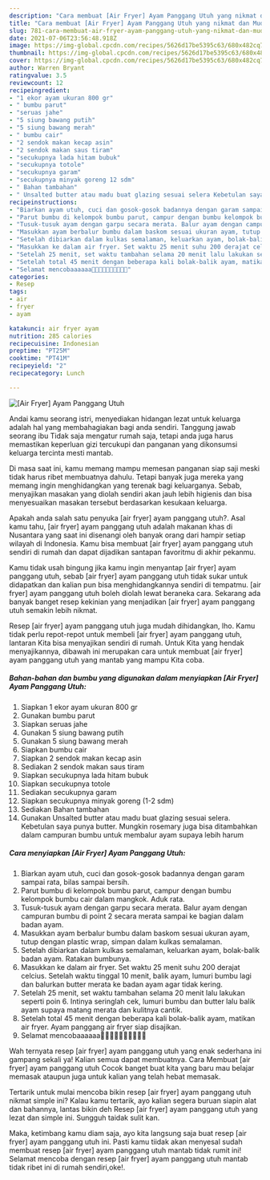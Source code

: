 ```yaml
---
description: "Cara membuat [Air Fryer] Ayam Panggang Utuh yang nikmat dan Mudah Dibuat"
title: "Cara membuat [Air Fryer] Ayam Panggang Utuh yang nikmat dan Mudah Dibuat"
slug: 781-cara-membuat-air-fryer-ayam-panggang-utuh-yang-nikmat-dan-mudah-dibuat
date: 2021-07-06T23:56:48.918Z
image: https://img-global.cpcdn.com/recipes/5626d17be5395c63/680x482cq70/air-fryer-ayam-panggang-utuh-foto-resep-utama.jpg
thumbnail: https://img-global.cpcdn.com/recipes/5626d17be5395c63/680x482cq70/air-fryer-ayam-panggang-utuh-foto-resep-utama.jpg
cover: https://img-global.cpcdn.com/recipes/5626d17be5395c63/680x482cq70/air-fryer-ayam-panggang-utuh-foto-resep-utama.jpg
author: Warren Bryant
ratingvalue: 3.5
reviewcount: 12
recipeingredient:
- "1 ekor ayam ukuran 800 gr"
- " bumbu parut"
- "seruas jahe"
- "5 siung bawang putih"
- "5 siung bawang merah"
- " bumbu cair"
- "2 sendok makan kecap asin"
- "2 sendok makan saus tiram"
- "secukupnya lada hitam bubuk"
- "secukupnya totole"
- "secukupnya garam"
- "secukupnya minyak goreng 12 sdm"
- " Bahan tambahan"
- " Unsalted butter atau madu buat glazing sesuai selera Kebetulan saya punya butter Mungkin rosemary juga bisa ditambahkan dalam campuran bumbu untuk membalur ayam supaya lebih harum"
recipeinstructions:
- "Biarkan ayam utuh, cuci dan gosok-gosok badannya dengan garam sampai rata, bilas sampai bersih."
- "Parut bumbu di kelompok bumbu parut, campur dengan bumbu kelompok bumbu cair dalam mangkok. Aduk rata."
- "Tusuk-tusuk ayam dengan garpu secara merata. Balur ayam dengan campuran bumbu di point 2 secara merata sampai ke bagian dalam badan ayam."
- "Masukkan ayam berbalur bumbu dalam baskom sesuai ukuran ayam, tutup dengan plastic wrap, simpan dalam kulkas semalaman."
- "Setelah dibiarkan dalam kulkas semalaman, keluarkan ayam, bolak-balik badan ayam. Ratakan bumbunya."
- "Masukkan ke dalam air fryer. Set waktu 25 menit suhu 200 derajat celcius. Setelah waktu tinggal 10 menit, balik ayam, lumuri bumbu lagi dan balurkan butter merata ke badan ayam agar tidak kering."
- "Setelah 25 menit, set waktu tambahan selama 20 menit lalu lakukan seperti poin 6. Intinya seringlah cek, lumuri bumbu dan butter lalu balik ayam supaya matang merata dan kulitnya cantik."
- "Setelah total 45 menit dengan beberapa kali bolak-balik ayam, matikan air fryer. Ayam panggang air fryer siap disajikan."
- "Selamat mencobaaaaaa👍🏻👍🏻👍🏻😘😘😘😘"
categories:
- Resep
tags:
- air
- fryer
- ayam

katakunci: air fryer ayam 
nutrition: 285 calories
recipecuisine: Indonesian
preptime: "PT25M"
cooktime: "PT41M"
recipeyield: "2"
recipecategory: Lunch

---
```



![[Air Fryer] Ayam Panggang Utuh](https://img-global.cpcdn.com/recipes/5626d17be5395c63/680x482cq70/air-fryer-ayam-panggang-utuh-foto-resep-utama.jpg)

Andai kamu seorang istri, menyediakan hidangan lezat untuk keluarga adalah hal yang membahagiakan bagi anda sendiri. Tanggung jawab seorang ibu Tidak saja mengatur rumah saja, tetapi anda juga harus memastikan keperluan gizi tercukupi dan panganan yang dikonsumsi keluarga tercinta mesti mantab.

Di masa  saat ini, kamu memang mampu memesan panganan siap saji meski tidak harus ribet membuatnya dahulu. Tetapi banyak juga mereka yang memang ingin menghidangkan yang terenak bagi keluarganya. Sebab, menyajikan masakan yang diolah sendiri akan jauh lebih higienis dan bisa menyesuaikan masakan tersebut berdasarkan kesukaan keluarga. 



Apakah anda salah satu penyuka [air fryer] ayam panggang utuh?. Asal kamu tahu, [air fryer] ayam panggang utuh adalah makanan khas di Nusantara yang saat ini disenangi oleh banyak orang dari hampir setiap wilayah di Indonesia. Kamu bisa membuat [air fryer] ayam panggang utuh sendiri di rumah dan dapat dijadikan santapan favoritmu di akhir pekanmu.

Kamu tidak usah bingung jika kamu ingin menyantap [air fryer] ayam panggang utuh, sebab [air fryer] ayam panggang utuh tidak sukar untuk didapatkan dan kalian pun bisa menghidangkannya sendiri di tempatmu. [air fryer] ayam panggang utuh boleh diolah lewat beraneka cara. Sekarang ada banyak banget resep kekinian yang menjadikan [air fryer] ayam panggang utuh semakin lebih nikmat.

Resep [air fryer] ayam panggang utuh juga mudah dihidangkan, lho. Kamu tidak perlu repot-repot untuk membeli [air fryer] ayam panggang utuh, lantaran Kita bisa menyajikan sendiri di rumah. Untuk Kita yang hendak menyajikannya, dibawah ini merupakan cara untuk membuat [air fryer] ayam panggang utuh yang mantab yang mampu Kita coba.

<!--inarticleads1-->

##### Bahan-bahan dan bumbu yang digunakan dalam menyiapkan [Air Fryer] Ayam Panggang Utuh:

1. Siapkan 1 ekor ayam ukuran 800 gr
1. Gunakan  bumbu parut
1. Siapkan seruas jahe
1. Gunakan 5 siung bawang putih
1. Gunakan 5 siung bawang merah
1. Siapkan  bumbu cair
1. Siapkan 2 sendok makan kecap asin
1. Sediakan 2 sendok makan saus tiram
1. Siapkan secukupnya lada hitam bubuk
1. Siapkan secukupnya totole
1. Sediakan secukupnya garam
1. Siapkan secukupnya minyak goreng (1-2 sdm)
1. Sediakan  Bahan tambahan
1. Gunakan  Unsalted butter atau madu buat glazing sesuai selera. Kebetulan saya punya butter. Mungkin rosemary juga bisa ditambahkan dalam campuran bumbu untuk membalur ayam supaya lebih harum




<!--inarticleads2-->

##### Cara menyiapkan [Air Fryer] Ayam Panggang Utuh:

1. Biarkan ayam utuh, cuci dan gosok-gosok badannya dengan garam sampai rata, bilas sampai bersih.
1. Parut bumbu di kelompok bumbu parut, campur dengan bumbu kelompok bumbu cair dalam mangkok. Aduk rata.
1. Tusuk-tusuk ayam dengan garpu secara merata. Balur ayam dengan campuran bumbu di point 2 secara merata sampai ke bagian dalam badan ayam.
1. Masukkan ayam berbalur bumbu dalam baskom sesuai ukuran ayam, tutup dengan plastic wrap, simpan dalam kulkas semalaman.
1. Setelah dibiarkan dalam kulkas semalaman, keluarkan ayam, bolak-balik badan ayam. Ratakan bumbunya.
1. Masukkan ke dalam air fryer. Set waktu 25 menit suhu 200 derajat celcius. Setelah waktu tinggal 10 menit, balik ayam, lumuri bumbu lagi dan balurkan butter merata ke badan ayam agar tidak kering.
1. Setelah 25 menit, set waktu tambahan selama 20 menit lalu lakukan seperti poin 6. Intinya seringlah cek, lumuri bumbu dan butter lalu balik ayam supaya matang merata dan kulitnya cantik.
1. Setelah total 45 menit dengan beberapa kali bolak-balik ayam, matikan air fryer. Ayam panggang air fryer siap disajikan.
1. Selamat mencobaaaaaa👍🏻👍🏻👍🏻😘😘😘😘




Wah ternyata resep [air fryer] ayam panggang utuh yang enak sederhana ini gampang sekali ya! Kalian semua dapat membuatnya. Cara Membuat [air fryer] ayam panggang utuh Cocok banget buat kita yang baru mau belajar memasak ataupun juga untuk kalian yang telah hebat memasak.

Tertarik untuk mulai mencoba bikin resep [air fryer] ayam panggang utuh nikmat simple ini? Kalau kamu tertarik, ayo kalian segera buruan siapin alat dan bahannya, lantas bikin deh Resep [air fryer] ayam panggang utuh yang lezat dan simple ini. Sungguh taidak sulit kan. 

Maka, ketimbang kamu diam saja, ayo kita langsung saja buat resep [air fryer] ayam panggang utuh ini. Pasti kamu tiidak akan menyesal sudah membuat resep [air fryer] ayam panggang utuh mantab tidak rumit ini! Selamat mencoba dengan resep [air fryer] ayam panggang utuh mantab tidak ribet ini di rumah sendiri,oke!.

